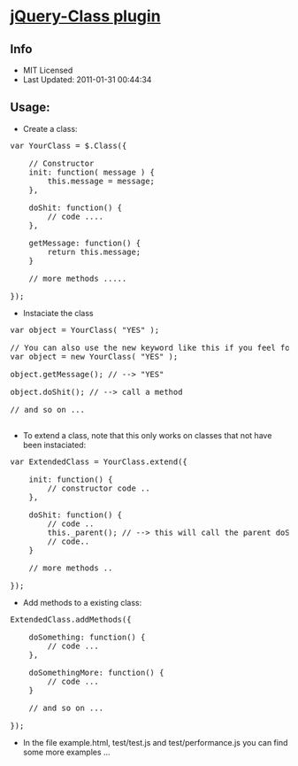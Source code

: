 [jQuery-Class plugin](https://github.com/kilhage/jquery-class)
================================

Info
----------------------------
* MIT Licensed
* Last Updated: 2011-01-31 00:44:34


Usage:
----------------------------

* Create a class:
<pre>
var YourClass = $.Class({
    
    // Constructor
    init: function( message ) {
        this.message = message;
    },

    doShit: function() {
        // code ....
    },

    getMessage: function() {
        return this.message;
    }

    // more methods .....

});
</pre>

* Instaciate the class
<pre>
var object = YourClass( "YES" );

// You can also use the new keyword like this if you feel for it, but it isn't needed..
var object = new YourClass( "YES" ); 

object.getMessage(); // --> "YES"

object.doShit(); // --> call a method

// and so on ...

</pre>

* To extend a class, note that this only works on classes that not have been instaciated:
<pre>
var ExtendedClass = YourClass.extend({

    init: function() {
        // constructor code ..
    },

    doShit: function() {
        // code ..
        this._parent(); // --> this will call the parent doShit method in the "YourClass" class
        // code..
    }

    // more methods ..

});
</pre>

* Add methods to a existing class:
<pre>
ExtendedClass.addMethods({

    doSomething: function() {
        // code ...
    },

    doSomethingMore: function() {
        // code ...
    }

    // and so on ...

});
</pre>

* In the file example.html, test/test.js and test/performance.js you can find some more examples ...
